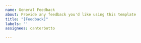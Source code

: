 ```yaml
---
name: General Feedback
about: Provide any feedback you'd like using this template
title: "[Feedback]"
labels: ''
assignees: canterbotto

---
```



